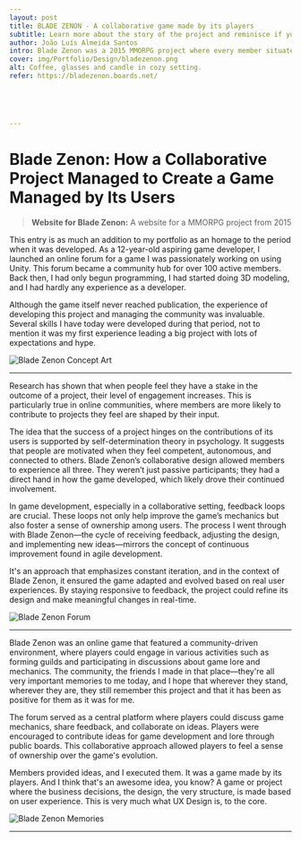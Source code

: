 ```yaml
---
layout: post
title: BLADE ZENON - A collaborative game made by its players
subtitle: Learn more about the story of the project and reminisce if you've been there.
author: João Luís Almeida Santos
intro: Blade Zenon was a 2015 MMORPG project where every member situated within the website participated by sharing their ideas and designs, which were integrated into the game.
cover: img/Portfolio/Design/bladezenon.png
alt: Coffee, glasses and candle in cozy setting.
refer: https://bladezenon.boards.net/





---
```


# Blade Zenon: How a Collaborative Project Managed to Create a Game Managed by Its Users

> **Website for Blade Zenon:** A website for a MMORPG project from 2015

This entry is as much an addition to my portfolio as an homage to the period when it was developed. As a 12-year-old aspiring game developer, I launched an online forum for a game I was passionately working on using Unity.
This forum became a community hub for over 100 active members. Back then, I had only begun programming, I had started doing 3D modeling, and I had hardly any experience as a developer.

Although the game itself never reached publication, the experience of developing this project and managing the community was invaluable. Several skills I have today were developed during that period, not to mention it was my first experience leading a big project with lots of expectations and hype.

![Blade Zenon Concept Art](https://i.imgur.com/N6e0iGa.png)

---

Research has shown that when people feel they have a stake in the outcome of a project, their level of engagement increases. This is particularly true in online communities, where members are more likely to contribute to projects they feel are shaped by their input.

The idea that the success of a project hinges on the contributions of its users is supported by self-determination theory in psychology. It suggests that people are motivated when they feel competent, autonomous, and connected to others. Blade Zenon’s collaborative design allowed members to experience all three. They weren’t just passive participants; they had a direct hand in how the game developed, which likely drove their continued involvement.

In game development, especially in a collaborative setting, feedback loops are crucial. These loops not only help improve the game’s mechanics but also foster a sense of ownership among users. The process I went through with Blade Zenon—the cycle of receiving feedback, adjusting the design, and implementing new ideas—mirrors the concept of continuous improvement found in agile development.

It's an approach that emphasizes constant iteration, and in the context of Blade Zenon, it ensured the game adapted and evolved based on real user experiences. By staying responsive to feedback, the project could refine its design and make meaningful changes in real-time.

![Blade Zenon Forum](https://i.imgur.com/1ayvgvp.png)

---

Blade Zenon was an online game that featured a community-driven environment, where players could engage in various activities such as forming guilds and participating in discussions about game lore and mechanics.
The community, the friends I made in that place—they're all very important memories to me today, and I hope that wherever they stand, wherever they are, they still remember this project and that it has been as positive for them as it was for me.

The forum served as a central platform where players could discuss game mechanics, share feedback, and collaborate on ideas.
Players were encouraged to contribute ideas for game development and lore through public boards. This collaborative approach allowed players to feel a sense of ownership over the game's evolution.

Members provided ideas, and I executed them. It was a game made by its players. And I think that's an awesome idea, you know? A game or project where the business decisions, the design, the very structure, is made based on user experience. This is very much what UX Design is, to the core.

![Blade Zenon Memories](https://i.imgur.com/xQnrPVI.png)

---

